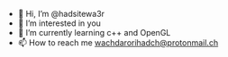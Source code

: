 - 👋 Hi, I’m @hadsitewa3r
- 👀 I’m interested in you
- 🌱 I’m currently learning c++ and OpenGL
- 📫 How to reach me wachdarorihadch@protonmail.ch

<!---
hadsitewa3r/hadsitewa3r is a ✨ special ✨ repository because its `README.md` (this file) appears on your GitHub profile.
You can click the Preview link to take a look at your changes.
--->
